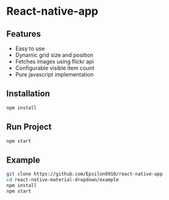 # React-native-app
## Features 

* Easy to use
* Dynamic grid size and position
* Fetches images using flickr api
* Configurable visible item count
* Pure javascript implementation

## Installation

```bash
npm install
```

## Run Project
```bash
npm start
```

## Example

```bash
git clone https://github.com/Epsilon0910/react-native-app
cd react-native-material-dropdown/example
npm install
npm start
```
